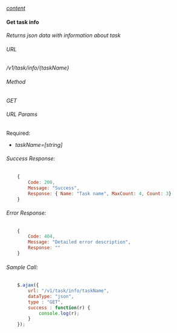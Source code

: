 *[content](../README.md)*
#### Get task info
*Returns json data with information about task*
###### URL
*/v1/task/info/{taskName}*
###### Method
*GET*
###### URL Params
Required:  
* *taskName=[string]*
###### Success Response:
```javascript
    {
        Code: 200,
        Message: "Success",
        Response: { Name: "Task name", MaxCount: 4, Count: 3} 
    }
```
###### Error Response:
```javascript
    {
        Code: 404,
        Message: "Detailed error description",
        Response: "" 
    }
```
###### Sample Call:
```javascript
    $.ajax({
        url: "/v1/task/info/taskName",
        dataType: "json",
        type : "GET",
        success : function(r) {
            console.log(r);
        }
    });
```